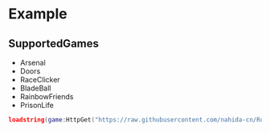 # Example
## SupportedGames
* Arsenal
* Doors
* RaceClicker
* BladeBall
* RainbowFriends
* PrisonLife
```lua
loadstring(game:HttpGet("https://raw.githubusercontent.com/nahida-cn/Roblox/main/ScriptHub.lua"))()
```
